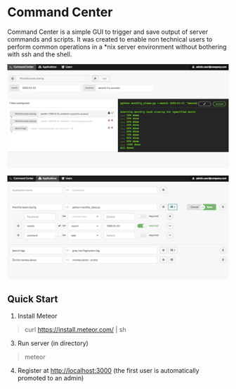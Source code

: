 Command Center
=============
Command Center is a simple GUI to trigger and save output of server commands and scripts. It was created to enable non technical users
to perform common operations in a *nix server environment without bothering with ssh and the shell.

![](https://raw.githubusercontent.com/hyperborea/command-center/media/Command_Center1.png "Commands page")

![](https://raw.githubusercontent.com/hyperborea/command-center/media/Command_Center3.png "Applications page")

Quick Start
-------------
1. Install Meteor
> curl https://install.meteor.com/ | sh

3. Run server (in directory)
> meteor

4. Register at <http://localhost:3000> (the first user is automatically promoted to an admin)
